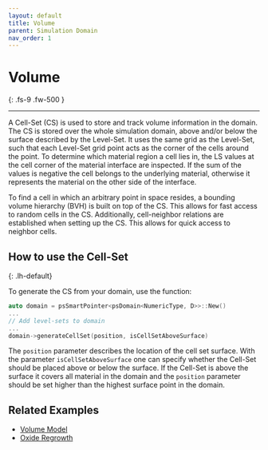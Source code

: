 ```yaml
---
layout: default
title: Volume
parent: Simulation Domain
nav_order: 1
---
```


# Volume
{: .fs-9 .fw-500 }

---

A Cell-Set (CS) is used to store and track volume information in the domain.
The CS is stored over the whole simulation domain, above and/or below the surface described by the Level-Set. It uses the same grid as the Level-Set, such that each Level-Set grid point acts as the corner of the cells around the point.
To determine which material region a cell lies in, the LS values at the cell corner of the material interface are inspected. If the sum of the values is negative the cell belongs to the underlying material, otherwise it represents the material on the other side of the interface.

To find a cell in which an arbitrary point in space resides, a bounding volume hierarchy (BVH) is built on top of the CS. This allows for fast access to random cells in the CS. Additionally, cell-neighbor relations are established when setting up the CS. This allows for quick access to neighbor cells.


## How to use the Cell-Set
{: .lh-default}


To generate the CS from your domain, use the function:

```c++
auto domain = psSmartPointer<psDomain<NumericType, D>>::New()
...
// Add level-sets to domain
...
domain->generateCellSet(position, isCellSetAboveSurface)
```
The `position` parameter describes the location of the cell set surface. With the parameter `isCellSetAboveSurface` one can specify whether the Cell-Set should be placed above or below the surface. If the Cell-Set is above the surface it covers all material in the domain and the `position` parameter should be set higher than the highest surface point in the domain. 

## Related Examples

* [Volume Model](https://github.com/ViennaTools/ViennaPS/tree/master/examples/volumeModel)
* [Oxide Regrowth](https://github.com/ViennaTools/ViennaPS/tree/master/examples/oxideRegrowth)